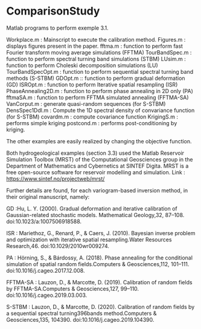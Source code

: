 # ComparisonStudy
Matlab programs to perform exemple 3.1.

Workplace.m : Mainscript to execute the calibration method.
Figures.m : displays figures present in the paper.
fftma.m : function to perform fast Fourier transform moving average simulations (FFTMA)
TourBandSpec.m : function to perform spectral turning band simulations (STBM)
LUsim.m : function to perform Choleski decomposition simulations (LU)
TourBandSpecOpt.m : function to perform sequential spectral turning band methods (S-STBM)
GDOpt.m :: function to perform gradual deformation (GD)
ISROpt.m : function to perform Iterative spatial resampling (ISR)
PhaseAnnealing2D.m : function to perform phase annealing in 2D only (PA) 
fftmaSA.m : function to perform FFTMA simulated annealing (FFTMA-SA)
VanCorput.m : generate quasi-random sequences (for S-STBM)
DensSpec1Ddl.m : Compute the 1D spectral density of convariance function (for S-STBM)
covardm.m : compute covariance function
KrigingS.m : performs simple kriging
postcond.m : performs post-conditioning by kriging.

The other examples are easily realized by changing the objective function.

Both hydrogeological examples (section 3.3) used the Matlab Reservoir Simulation Toolbox (MRST) of the Computational Geosciences group in the Department of Mathematics and Cybernetics at SINTEF Digita. MRST is a free open-source software for reservoir modelling and simulation.  Link : https://www.sintef.no/projectweb/mrst/

Further details are found, for each variogram-based inversion method, in their original manuscript, namely:

GD :Hu, L. Y. (2000).  Gradual deformation and iterative calibration of Gaussian-related stochastic models. Mathematical Geology,32, 87–108. doi:10.1023/a:1007506918588.

ISR : Mariethoz, G., Renard, P., & Caers, J. (2010). Bayesian inverse problem and optimization with iterative spatial resampling.Water Resources Research,46. doi:10.1029/2010wr009274.

PA : Hörning, S., & Bárdossy, A. (2018).  Phase annealing for the conditional simulation of spatial random fields.Computers & Geosciences,112, 101–111. doi:10.1016/j.cageo.2017.12.008.

FFTMA-SA : Lauzon, D., & Marcotte, D. (2019). Calibration of random fields by FFTMA-SA.Computers & Geosciences,127, 99–110. doi:10.1016/j.cageo.2019.03.003.

S-STBM : Lauzon, D., & Marcotte, D. (2020). Calibration of random fields by a sequential spectral turning396bands method.Computers & Geosciences,135, 104390. doi:10.1016/j.cageo.2019.104390.

